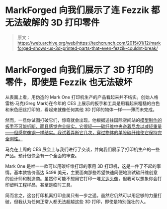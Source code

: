 # MarkForged 向我们展示了连 Fezzik 都无法破解的 3D 打印零件 

> 原文：<https://web.archive.org/web/https://techcrunch.com/2015/01/12/markforged-shows-us-3d-printed-parts-that-even-fezzik-couldnt-break/>

# MarkForged 向我们展示了 3D 打印的零件，即使是 Fezzik 也无法破坏

从表面上看，用伪造的 Mark One 打印机生产的产品看起来并不结实。创始人格雷格·马克(Greg Mark)在今年的 CES 上展示的扳手和工具是用看起来粗糙的白色和米色细丝打印的，看起来就像任何其他 3D 打印的物体一样——薄而未完成。

然而，一旦你试图打破它们，惊奇就会出现。他根据送往国际空间站的[模型制作的扳手不可能折断，而且感觉完全结实。它很轻——碳纤维中夹杂着尼龙以减轻重量——但感觉像钢一样结实。我试着弄断它几次，穿过物体的单股碳纤维使它保持完全刚性。](https://web.archive.org/web/20221007023046/http://www.nasa.gov/mission_pages/station/research/news/3Dratchet_wrench/)

马克在上周的 CES 展会上与我们进行了交谈，并向我们展示了打印机生产的一些产品。预计很快会有一个全面的审查。

Mark One 是唯一一款可以用碳纤维打印的家用 3D 打印机，这是一件了不起的事情。基本款售价高达 5499 美元，主要面向那些希望快速简便地测试碳纤维创意的设计师和制造商。虽然你可能不想用它打印一堆[尤达头像](https://web.archive.org/web/20221007023046/http://www.thingiverse.com/thing:10650)，但我可以想象你会打印塑料工程样品，甚至是临时工具。

简而言之，这台打印机离打印金属只有一步之遥。虽然它仍然可以用足够的力量打破，但我认为任何正常人都无法超越这些 3D 打印，即使是特别强壮的人。